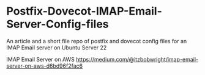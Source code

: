 # Postfix-Dovecot-IMAP-Email-Server-Config-files
An article and a short file repo of postfix and dovecot config files for an IMAP Email server on Ubuntu Server 22

IMAP Email Server on AWS
https://medium.com/@itzbobwright/imap-email-server-on-aws-d6bd96f2fac6
